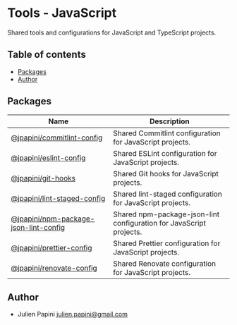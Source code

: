 # Tools - JavaScript <!-- omit in toc -->

Shared tools and configurations for JavaScript and TypeScript projects.

## Table of contents <!-- omit in toc -->

-   [Packages](#packages)
-   [Author](#author)

## Packages

| Name                                                                                                                                 | Description                                                         |
| ------------------------------------------------------------------------------------------------------------------------------------ | ------------------------------------------------------------------- |
| [@jpapini/commitlint-config](https://github.com/jpapini/tools-javascript/tree/main/packages/commitlint-config)                       | Shared Commitlint configuration for JavaScript projects.            |
| [@jpapini/eslint-config](https://github.com/jpapini/tools-javascript/tree/main/packages/eslint-config)                               | Shared ESLint configuration for JavaScript projects.                |
| [@jpapini/git-hooks](https://github.com/jpapini/tools-javascript/tree/main/packages/git-hooks)                                       | Shared Git hooks for JavaScript projects.                           |
| [@jpapini/lint-staged-config](https://github.com/jpapini/tools-javascript/tree/main/packages/lint-staged-config)                     | Shared lint-staged configuration for JavaScript projects.           |
| [@jpapini/npm-package-json-lint-config](https://github.com/jpapini/tools-javascript/tree/main/packages/npm-package-json-lint-config) | Shared npm-package-json-lint configuration for JavaScript projects. |
| [@jpapini/prettier-config](https://github.com/jpapini/tools-javascript/tree/main/packages/prettier-config)                           | Shared Prettier configuration for JavaScript projects.              |
| [@jpapini/renovate-config](https://github.com/jpapini/tools-javascript/tree/main/packages/renovate-config)                           | Shared Renovate configuration for JavaScript projects.              |

## Author

-   Julien Papini <julien.papini@gmail.com>
